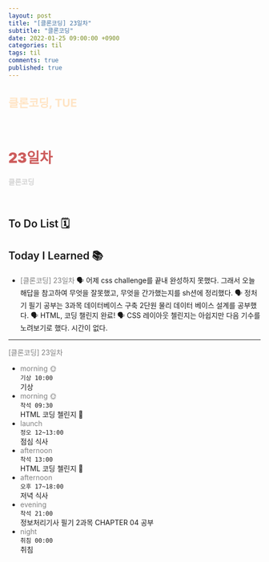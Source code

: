 ```yaml
---
layout: post
title: "[클론코딩] 23일차"
subtitle: "클론코딩"
date: 2022-01-25 09:00:00 +0900
categories: til
tags: til
comments: true
published: true
---
```


## <span style="color:Bisque;font-size: 22px">클론코딩, TUE</span>

<br />

# **<span style="font-weight:900;color:indianred">23일차</span>**

**<span style="color:lightgray">클론코딩</span>**

<br />

## <span style="font-weight:600">To Do List</span> 🗓

## <span style="font-weight:600">Today I Learned</span> 📚

- <span style="color:gray">[클론코딩] 23일차</span>
  🗣 어제 css challenge를 끝내 완성하지 못했다. 그래서 오늘 해답을 참고하여 무엇을 잘못했고, 무엇을 간가했는지를 sh션에 정리했다.
  🗣 정처기 필기 공부는 3과목 데이터베이스 구축 2단원 물리 데이터 베이스 설계를 공부했다.
  🗣 HTML, 코딩 챌린지 완료!
  🗣 CSS 레이아웃 첼린지는 아쉽지만 다음 기수를 노려보기로 했다. 시간이 없다.

---

<span style="color:gray">[클론코딩] 23일차</span>

- <span style="color:gray">morning 🌞</span> <br>
  `기상 10:00` <br>
  기상
- <span style="color:gray">morning 🌞</span> <br>
  `착석 09:30` <br>
  HTML 코딩 첼린지 👑
- <span style="color:gray">launch</span> <br>
  `정오 12~13:00`<br>
  점심 식사
- <span style="color:gray">afternoon</span> <br>
  `착석 13:00`<br>
  HTML 코딩 첼린지 👑
- <span style="color:gray">afternoon</span> <br>
  `오후 17~18:00`<br>
  저녁 식사
- <span style="color:gray">evening</span> <br>
  `착석 21:00`<br>
  정보처리기사 필기 2과목 CHAPTER 04 공부
- <span style="color:gray">night</span> <br>
  `취침 00:00`<br>
  취침